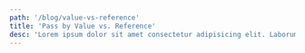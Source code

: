 ```yaml
---
path: '/blog/value-vs-reference'
title: 'Pass by Value vs. Reference'
desc: 'Lorem ipsum dolor sit amet consectetur adipisicing elit. Laborum nihil culpa similique repellendus magnam dicta.'
---
```


